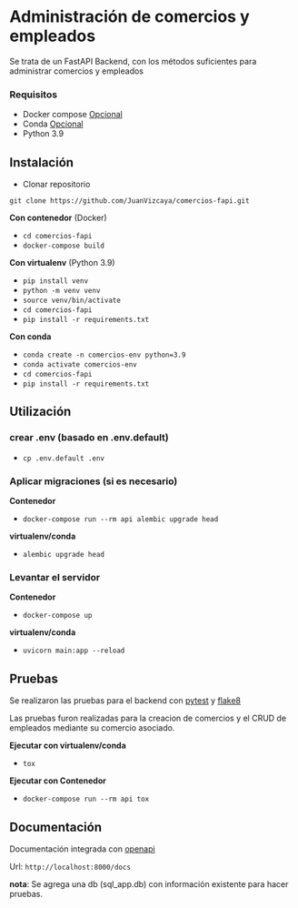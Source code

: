 # Administración de comercios y empleados
Se trata de un FastAPI Backend, con los métodos suficientes para administrar comercios y empleados

### Requisitos

- Docker compose [Opcional](https://docs.docker.com/engine/install/)
- Conda [Opcional](https://conda.io/projects/conda/en/latest/user-guide/install/index.html)
- Python 3.9


## Instalación

- Clonar repositorio

`git clone https://github.com/JuanVizcaya/comercios-fapi.git`

**Con contenedor** (Docker)

- `cd comercios-fapi`
- `docker-compose build`

**Con virtualenv** (Python 3.9)

- `pip install venv`
- `python -m venv venv`
- `source venv/bin/activate`
- `cd comercios-fapi`
- `pip install -r requirements.txt`

**Con conda**

- `conda create -n comercios-env python=3.9`
- `conda activate comercios-env`
- `cd comercios-fapi`
- `pip install -r requirements.txt`


## Utilización

### crear .env (basado en .env.default)

- `cp .env.default .env`

### Aplicar migraciones (si es necesario)

**Contenedor**

- `docker-compose run --rm api alembic upgrade head`

**virtualenv/conda**

- `alembic upgrade head`

### Levantar el servidor

**Contenedor**

- `docker-compose up`

**virtualenv/conda**

- `uvicorn main:app --reload`


## Pruebas

Se realizaron las pruebas para el backend con [pytest](https://docs.pytest.org/en/latest/) y [flake8](https://flake8.readthedocs.io/en/latest/)

Las pruebas furon realizadas para la creacion de comercios y el CRUD de empleados mediante su comercio asociado.

**Ejecutar con virtualenv/conda**

- `tox`

**Ejecutar con Contenedor**

- `docker-compose run --rm api tox`

## Documentación
Documentación integrada con [openapi](https://swagger.io/specification/)

Url: 
`http://localhost:8000/docs`

__nota__: Se agrega una db (sql_app.db) con información existente para hacer pruebas.